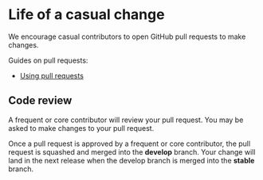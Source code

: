 # Life of a casual change

We encourage casual contributors to open GitHub pull requests to make changes.

Guides on pull requests:

- [Using pull requests](https://help.github.com/articles/using-pull-requests/)

## Code review

A frequent or core contributor will review your pull request. You may be asked to make changes to your pull request.

Once a pull request is approved by a frequent or core contributor, the pull request is squashed and merged into the **develop** branch. Your change will land in the next release when the develop branch is merged into the **stable** branch.
